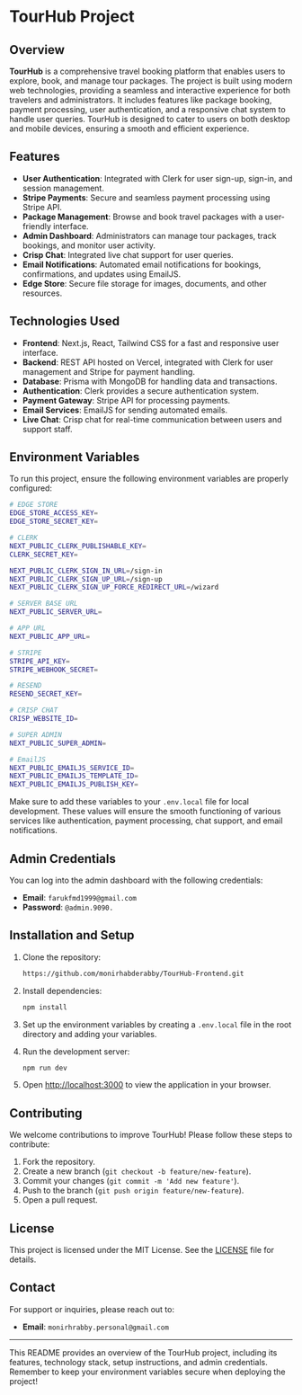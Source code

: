 # TourHub Project

## Overview

**TourHub** is a comprehensive travel booking platform that enables users to explore, book, and manage tour packages. The project is built using modern web technologies, providing a seamless and interactive experience for both travelers and administrators. It includes features like package booking, payment processing, user authentication, and a responsive chat system to handle user queries. TourHub is designed to cater to users on both desktop and mobile devices, ensuring a smooth and efficient experience.

## Features

- **User Authentication**: Integrated with Clerk for user sign-up, sign-in, and session management.
- **Stripe Payments**: Secure and seamless payment processing using Stripe API.
- **Package Management**: Browse and book travel packages with a user-friendly interface.
- **Admin Dashboard**: Administrators can manage tour packages, track bookings, and monitor user activity.
- **Crisp Chat**: Integrated live chat support for user queries.
- **Email Notifications**: Automated email notifications for bookings, confirmations, and updates using EmailJS.
- **Edge Store**: Secure file storage for images, documents, and other resources.

## Technologies Used

- **Frontend**: Next.js, React, Tailwind CSS for a fast and responsive user interface.
- **Backend**: REST API hosted on Vercel, integrated with Clerk for user management and Stripe for payment handling.
- **Database**: Prisma with MongoDB for handling data and transactions.
- **Authentication**: Clerk provides a secure authentication system.
- **Payment Gateway**: Stripe API for processing payments.
- **Email Services**: EmailJS for sending automated emails.
- **Live Chat**: Crisp chat for real-time communication between users and support staff.

## Environment Variables

To run this project, ensure the following environment variables are properly configured:

```bash
# EDGE STORE
EDGE_STORE_ACCESS_KEY=
EDGE_STORE_SECRET_KEY=

# CLERK
NEXT_PUBLIC_CLERK_PUBLISHABLE_KEY=
CLERK_SECRET_KEY=

NEXT_PUBLIC_CLERK_SIGN_IN_URL=/sign-in
NEXT_PUBLIC_CLERK_SIGN_UP_URL=/sign-up
NEXT_PUBLIC_CLERK_SIGN_UP_FORCE_REDIRECT_URL=/wizard

# SERVER BASE URL
NEXT_PUBLIC_SERVER_URL=

# APP URL
NEXT_PUBLIC_APP_URL=

# STRIPE
STRIPE_API_KEY=
STRIPE_WEBHOOK_SECRET=

# RESEND
RESEND_SECRET_KEY=

# CRISP CHAT
CRISP_WEBSITE_ID=

# SUPER ADMIN
NEXT_PUBLIC_SUPER_ADMIN=

# EmailJS
NEXT_PUBLIC_EMAILJS_SERVICE_ID=
NEXT_PUBLIC_EMAILJS_TEMPLATE_ID=
NEXT_PUBLIC_EMAILJS_PUBLISH_KEY=
```

Make sure to add these variables to your `.env.local` file for local development. These values will ensure the smooth functioning of various services like authentication, payment processing, chat support, and email notifications.

## Admin Credentials

You can log into the admin dashboard with the following credentials:
- **Email**: `farukfmd1999@gmail.com`
- **Password**: `@admin.9090.`

## Installation and Setup

1. Clone the repository:
   ```bash
   https://github.com/monirhabderabby/TourHub-Frontend.git
   ```

2. Install dependencies:
   ```bash
   npm install
   ```

3. Set up the environment variables by creating a `.env.local` file in the root directory and adding your variables.

4. Run the development server:
   ```bash
   npm run dev
   ```

5. Open [http://localhost:3000](http://localhost:3000) to view the application in your browser.

## Contributing

We welcome contributions to improve TourHub! Please follow these steps to contribute:

1. Fork the repository.
2. Create a new branch (`git checkout -b feature/new-feature`).
3. Commit your changes (`git commit -m 'Add new feature'`).
4. Push to the branch (`git push origin feature/new-feature`).
5. Open a pull request.

## License

This project is licensed under the MIT License. See the [LICENSE](LICENSE) file for details. 

## Contact

For support or inquiries, please reach out to:
- **Email**: `monirhrabby.personal@gmail.com`

---

This README provides an overview of the TourHub project, including its features, technology stack, setup instructions, and admin credentials. Remember to keep your environment variables secure when deploying the project!
